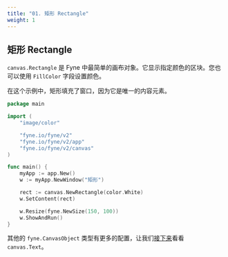 ```yaml
---
title: "01. 矩形 Rectangle"
weight: 1
---
```


## 矩形 Rectangle

`canvas.Rectangle` 是 Fyne 中最简单的画布对象。它显示指定颜色的区块。您也可以使用 `FillColor` 字段设置颜色。

在这个示例中，矩形填充了窗口，因为它是唯一的内容元素。

```go
package main

import (
	"image/color"

	"fyne.io/fyne/v2"
	"fyne.io/fyne/v2/app"
	"fyne.io/fyne/v2/canvas"
)

func main() {
	myApp := app.New()
	w := myApp.NewWindow("矩形")

	rect := canvas.NewRectangle(color.White)
	w.SetContent(rect)

	w.Resize(fyne.NewSize(150, 100))
	w.ShowAndRun()
}
```

其他的 `fyne.CanvasObject` 类型有更多的配置，让我们[接下来](/docs/03-canvas/02-text)看看 `canvas.Text`。
